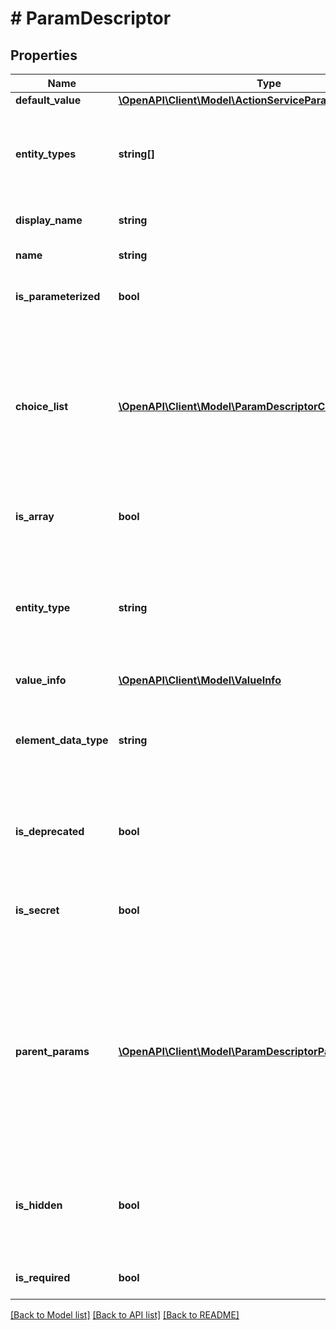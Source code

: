 # # ParamDescriptor

## Properties

Name | Type | Description | Notes
------------ | ------------- | ------------- | -------------
**default_value** | [**\OpenAPI\Client\Model\ActionServiceParamValue**](ActionServiceParamValue.md) |  | [optional]
**entity_types** | **string[]** | The possible entity types the param value be holding like vm, etc. | [optional]
**display_name** | **string** | parameter display name |
**name** | **string** | parameter name |
**is_parameterized** | **bool** | The field can take parameter or not. | [optional]
**choice_list** | [**\OpenAPI\Client\Model\ParamDescriptorChoiceListInner[]**](ParamDescriptorChoiceListInner.md) | The parameter can only be one of the choices in this ordered list. We do not support choice list of elements with complex type. | [optional]
**is_array** | **bool** | Is this parameter a list or a scalar value | [optional]
**entity_type** | **string** | Deprecated. Please use entity_types instead. The entity type the param value be holding like vm, etc. | [optional]
**value_info** | [**\OpenAPI\Client\Model\ValueInfo**](ValueInfo.md) |  | [optional]
**element_data_type** | **string** | The parameter&#39;s data type.  If the parameter is a list, it is the element data type. |
**is_deprecated** | **bool** | Flag to indicate if this parameter is deprecated. | [optional]
**is_secret** | **bool** | Is this parameter a secret like password, security token? | [optional]
**parent_params** | [**\OpenAPI\Client\Model\ParamDescriptorParentParamsInner[]**](ParamDescriptorParentParamsInner.md) | A list of parent params with their expected values. Any one of these params must have the provided value in order for this field to be valid. | [optional]
**is_hidden** | **bool** | The field is hidden from other actions or triggers.  For example, not showing in the UI. | [optional]
**is_required** | **bool** | Is this parameter optional. | [optional]

[[Back to Model list]](../../README.md#models) [[Back to API list]](../../README.md#endpoints) [[Back to README]](../../README.md)
